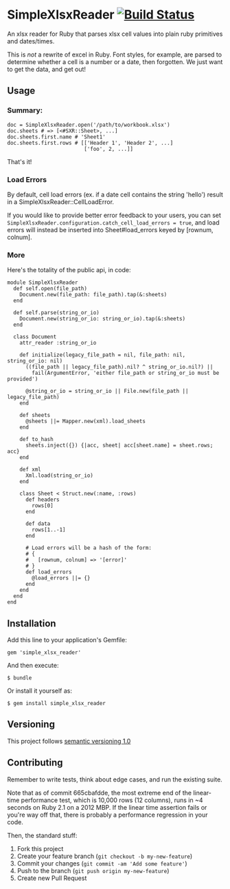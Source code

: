 # SimpleXlsxReader [![Build Status](https://travis-ci.org/woahdae/simple_xlsx_reader.svg?branch=master)](https://travis-ci.org/woahdae/simple_xlsx_reader)

An xlsx reader for Ruby that parses xlsx cell values into plain ruby
primitives and dates/times.

This is *not* a rewrite of excel in Ruby. Font styles, for
example, are parsed to determine whether a cell is a number or a date,
then forgotten. We just want to get the data, and get out!

## Usage

### Summary:

    doc = SimpleXlsxReader.open('/path/to/workbook.xlsx')
    doc.sheets # => [<#SXR::Sheet>, ...]
    doc.sheets.first.name # 'Sheet1'
    doc.sheets.first.rows # [['Header 1', 'Header 2', ...]
                             ['foo', 2, ...]]

That's it!

### Load Errors

By default, cell load errors (ex. if a date cell contains the string
'hello') result in a SimpleXlsxReader::CellLoadError.

If you would like to provide better error feedback to your users, you
can set `SimpleXlsxReader.configuration.catch_cell_load_errors =
true`, and load errors will instead be inserted into Sheet#load_errors keyed
by [rownum, colnum].

### More

Here's the totality of the public api, in code:

    module SimpleXlsxReader
      def self.open(file_path)
        Document.new(file_path: file_path).tap(&:sheets)
      end

      def self.parse(string_or_io)
        Document.new(string_or_io: string_or_io).tap(&:sheets)
      end

      class Document
        attr_reader :string_or_io

        def initialize(legacy_file_path = nil, file_path: nil, string_or_io: nil)
          ((file_path || legacy_file_path).nil? ^ string_or_io.nil?) ||
            fail(ArgumentError, 'either file_path or string_or_io must be provided')

          @string_or_io = string_or_io || File.new(file_path || legacy_file_path)
        end

        def sheets
          @sheets ||= Mapper.new(xml).load_sheets
        end

        def to_hash
          sheets.inject({}) {|acc, sheet| acc[sheet.name] = sheet.rows; acc}
        end

        def xml
          Xml.load(string_or_io)
        end

        class Sheet < Struct.new(:name, :rows)
          def headers
            rows[0]
          end

          def data
            rows[1..-1]
          end

          # Load errors will be a hash of the form:
          # {
          #   [rownum, colnum] => '[error]'
          # }
          def load_errors
            @load_errors ||= {}
          end
        end
      end
    end

## Installation

Add this line to your application's Gemfile:

    gem 'simple_xlsx_reader'

And then execute:

    $ bundle

Or install it yourself as:

    $ gem install simple_xlsx_reader

## Versioning

This project follows [semantic versioning 1.0](http://semver.org/spec/v1.0.0.html)

## Contributing

Remember to write tests, think about edge cases, and run the existing
suite.

Note that as of commit 665cbafdde, the most extreme end of the
linear-time performance test, which is 10,000 rows (12 columns), runs in
~4 seconds on Ruby 2.1 on a 2012 MBP. If the linear time assertion fails
or you're way off that, there is probably a performance regression in
your code.

Then, the standard stuff:

1. Fork this project
2. Create your feature branch (`git checkout -b my-new-feature`)
3. Commit your changes (`git commit -am 'Add some feature'`)
4. Push to the branch (`git push origin my-new-feature`)
5. Create new Pull Request

